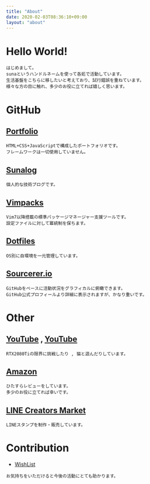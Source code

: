 ```yaml
---
title: "About"
date: 2020-02-03T08:36:10+09:00
layout: "about"
---
```


# Hello World!
```
はじめまして。
sunaというハンドルネームを使って各処で活動しています。
生活基盤をこちらに移したいと考えており、試行錯誤を重ねています。
様々な方の目に触れ、多少のお役に立てれば嬉しく思います。
```

# GitHub
## [Portfolio](https://ghsable.github.io)
```
HTML+CSS+JavaScriptで構成したポートフォリオです。
フレームワークは一切使用していません。
```

## [Sunalog](https://ghsable.github.io/sunalog)
```
個人的な技術ブログです。
```

## [Vimpacks](https://ghsable.github.io/vimpacks)
```
Vim7以降搭載の標準パッケージマネージャー支援ツールです。
設定ファイルに対して冪統制を保ちます。
```

## [Dotfiles](https://ghsable.github.io/dotfiles)
```
OS別に自環境を一元管理しています。
```

## [Sourcerer.io](https://sourcerer.io/ghsable)
```
GitHubをベースに活動状況をグラフィカルに俯瞰できます。
GitHub公式プロフィールより詳細に表示されますが、かなり重いです。
```

# Other
## [YouTube](https://youtube.com/user/SunaTune) , [YouTube](https://www.youtube.com/channel/UCZ6aj_JfxKjkaV8BLGw3WBw)
```
RTX2080Tiの限界に挑戦したり , 猫と遊んだりしています。
```

## [Amazon](https://amazon.co.jp/gp/profile/amzn1.account.AGWZCJTUD6SUXZY2BMMLHER3THKQ/ref=cm_cr_othr_d_gw_tr?ie=UTF8)
```
ひたすらレビューをしています。
多少のお役に立てれば幸いです。
```

## [LINE Creators Market](https://store.line.me/stickershop/author/1226923)
```
LINEスタンプを制作・販売しています。
```

# Contribution
* [WishList](https://amazon.jp/hz/wishlist/ls/2VX9TT6G43DHR?ref_=wl_share)
```
お気持ちをいただけると今後の活動にとても助かります。
```

